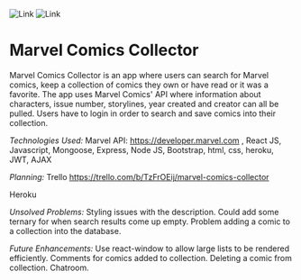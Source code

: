 ![Link](https://i.imgur.com/1Ui3rE9.jpg)
![Link](https://i.imgur.com/S0dZBXi.png?1)

# Marvel Comics Collector

Marvel Comics Collector is an app where users can search for Marvel comics, keep a collection of comics they own or have read or it was a favorite. The app uses Marvel Comics' API where information about characters, issue number, storylines, year created and creator can all be pulled. Users have to login in order to search and save comics into their collection.

*Technologies Used:* Marvel API: https://developer.marvel.com , React JS, Javascript, Mongoose, Express, Node JS, Bootstrap, html, css, heroku, JWT, AJAX

*Planning:* Trello https://trello.com/b/TzFrOEij/marvel-comics-collector

Heroku 

*Unsolved Problems:* Styling issues with the description. Could add some ternary for when search results come up empty. Problem adding a comic to a collection into the database.

*Future Enhancements:* Use react-window to allow large lists to be rendered efficiently. Comments for comics added to collection. Deleting a comic from collection. Chatroom.  